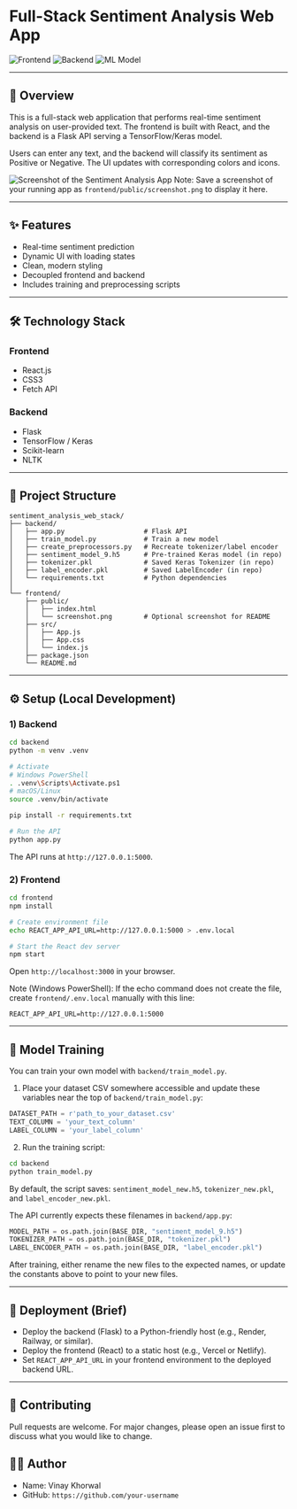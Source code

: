 # Full-Stack Sentiment Analysis Web App

![Frontend](https://img.shields.io/badge/Frontend-React-61DAFB?style=for-the-badge&logo=react)
![Backend](https://img.shields.io/badge/Backend-Flask-000000?style=for-the-badge&logo=flask)
![ML Model](https://img.shields.io/badge/ML%20Model-TensorFlow-FF6F00?style=for-the-badge&logo=tensorflow)

---

## 📌 Overview

This is a full-stack web application that performs real-time sentiment analysis on user-provided text. The frontend is built with React, and the backend is a Flask API serving a TensorFlow/Keras model.

Users can enter any text, and the backend will classify its sentiment as Positive or Negative. The UI updates with corresponding colors and icons.

![Screenshot of the Sentiment Analysis App](./public/screenshot.png)
Note: Save a screenshot of your running app as `frontend/public/screenshot.png` to display it here.

---

## ✨ Features

- Real-time sentiment prediction
- Dynamic UI with loading states
- Clean, modern styling
- Decoupled frontend and backend
- Includes training and preprocessing scripts

---

## 🛠️ Technology Stack

### Frontend
- React.js
- CSS3
- Fetch API

### Backend
- Flask
- TensorFlow / Keras
- Scikit-learn
- NLTK

---

## 📂 Project Structure

```plaintext
sentiment_analysis_web_stack/
├── backend/
│   ├── app.py                    # Flask API
│   ├── train_model.py            # Train a new model
│   ├── create_preprocessors.py   # Recreate tokenizer/label encoder
│   ├── sentiment_model_9.h5      # Pre-trained Keras model (in repo)
│   ├── tokenizer.pkl             # Saved Keras Tokenizer (in repo)
│   ├── label_encoder.pkl         # Saved LabelEncoder (in repo)
│   └── requirements.txt          # Python dependencies
│
└── frontend/
    ├── public/
    │   ├── index.html
    │   └── screenshot.png        # Optional screenshot for README
    ├── src/
    │   ├── App.js
    │   ├── App.css
    │   └── index.js
    ├── package.json
    └── README.md
```

---

## ⚙️ Setup (Local Development)

### 1) Backend

```bash
cd backend
python -m venv .venv

# Activate
# Windows PowerShell
. .venv\Scripts\Activate.ps1
# macOS/Linux
source .venv/bin/activate

pip install -r requirements.txt

# Run the API
python app.py
```

The API runs at `http://127.0.0.1:5000`.

### 2) Frontend

```bash
cd frontend
npm install

# Create environment file
echo REACT_APP_API_URL=http://127.0.0.1:5000 > .env.local

# Start the React dev server
npm start
```

Open `http://localhost:3000` in your browser.

Note (Windows PowerShell): If the echo command does not create the file, create `frontend/.env.local` manually with this line:

```text
REACT_APP_API_URL=http://127.0.0.1:5000
```

---

## 🧠 Model Training

You can train your own model with `backend/train_model.py`.

1. Place your dataset CSV somewhere accessible and update these variables near the top of `backend/train_model.py`:

```python
DATASET_PATH = r'path_to_your_dataset.csv'
TEXT_COLUMN = 'your_text_column'
LABEL_COLUMN = 'your_label_column'
```

2. Run the training script:

```bash
cd backend
python train_model.py
```

By default, the script saves: `sentiment_model_new.h5`, `tokenizer_new.pkl`, and `label_encoder_new.pkl`.

The API currently expects these filenames in `backend/app.py`:

```python
MODEL_PATH = os.path.join(BASE_DIR, "sentiment_model_9.h5")
TOKENIZER_PATH = os.path.join(BASE_DIR, "tokenizer.pkl")
LABEL_ENCODER_PATH = os.path.join(BASE_DIR, "label_encoder.pkl")
```

After training, either rename the new files to the expected names, or update the constants above to point to your new files.

---

## 🚀 Deployment (Brief)

- Deploy the backend (Flask) to a Python-friendly host (e.g., Render, Railway, or similar).
- Deploy the frontend (React) to a static host (e.g., Vercel or Netlify).
- Set `REACT_APP_API_URL` in your frontend environment to the deployed backend URL.

---

## 🤝 Contributing

Pull requests are welcome. For major changes, please open an issue first to discuss what you would like to change.

## 👨‍💻 Author

- Name: Vinay Khorwal
- GitHub: `https://github.com/your-username`